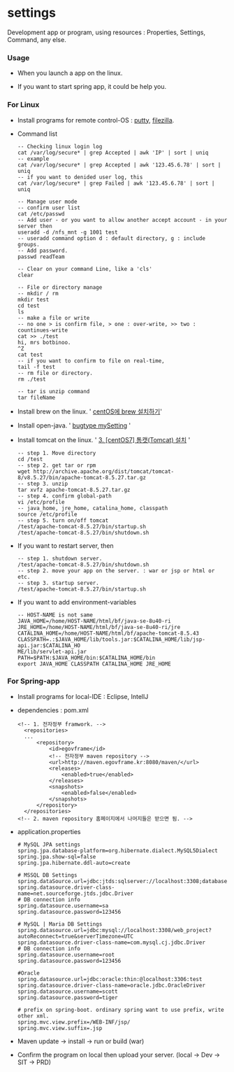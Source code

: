 # settings
Development app or program, using resources : Properties, Settings, Command, any else.



### Usage

- When you launch a app on the linux.

- If you want to start spring app, it could be help you.



### For Linux

- Install programs for remote control-OS : [putty](https://putty.org/), [filezilla](https://filezilla-project.org/).

- Command list

  ```command shell
  -- Checking linux login log
  cat /var/log/secure* | grep Accepted | awk 'IP' | sort | uniq
  -- example
  cat /var/log/secure* | grep Accepted | awk '123.45.6.78' | sort | uniq
  -- if you want to denided user log, this
  cat /var/log/secure* | grep Failed | awk '123.45.6.78' | sort | uniq
  
  -- Manage user mode
  -- confirm user list
  cat /etc/passwd
  -- Add user - or you want to allow another accept account - in your server then
  useradd -d /nfs_mnt -g 1001 test
  -- useradd command option d : default directory, g : include groups.
  -- Add password.
  passwd readTeam
  
  -- Clear on your command Line, like a 'cls'
  clear
  
  -- File or directory manage
  -- mkdir / rm
  mkdir test
  cd test
  ls
  -- make a file or write
  -- no one > is confirm file, > one : over-write, >> two : countinues-write 
  cat >> ./test
  hi, mrs botbinoo.
  ^Z
  cat test
  -- if you want to confirm to file on real-time,
  tail -f test
  -- rm file or directory.
  rm ./test
  
  -- tar is unzip command
  tar fileName
  ```

- Install brew on the linux. ' [centOS에 brew 설치하기](https://cuter74.tistory.com/35)'

- Install open-java. ' [bugtype mySetting](https://github.com/bugtype/mySetting) '

- Install tomcat on the linux. ' [3. [centOS7] 톰캣(Tomcat) 설치](https://goddaehee.tistory.com/74) '

  ```command shell
  -- step 1. Move directory
  cd /test
  -- step 2. get tar or rpm
  wget http://archive.apache.org/dist/tomcat/tomcat-8/v8.5.27/bin/apache-tomcat-8.5.27.tar.gz
  -- step 3. unzip
  tar xvfz apache-tomcat-8.5.27.tar.gz
  -- step 4. confirm global-path 
  vi /etc/profile
  -- java_home, jre_home, catalina_home, classpath
  source /etc/profile
  -- step 5. turn on/off tomcat
  /test/apache-tomcat-8.5.27/bin/startup.sh
  /test/apache-tomcat-8.5.27/bin/shutdown.sh
  ```

- If you want to restart server, then

  ```command shell
  -- step 1. shutdown server.
  /test/apache-tomcat-8.5.27/bin/shutdown.sh
  -- step 2. move your app on the server. : war or jsp or html or etc.
  -- step 3. startup server.
  /test/apache-tomcat-8.5.27/bin/startup.sh
  ```

- If you want to add environment-variables

  ```
  -- HOST-NAME is not same
  JAVA_HOME=/home/HOST-NAME/html/bf/java-se-8u40-ri
  JRE_HOME=/home/HOST-NAME/html/bf/java-se-8u40-ri/jre
  CATALINA_HOME=/home/HOST-NAME/html/bf/apache-tomcat-8.5.43
  CLASSPATH=.:$JAVA_HOME/lib/tools.jar:$CATALINA_HOME/lib/jsp-api.jar:$CATALINA_HO
  ME/lib/servlet-api.jar
  PATH=$PATH:$JAVA_HOME/bin:$CATALINA_HOME/bin
  export JAVA_HOME CLASSPATH CATALINA_HOME JRE_HOME
  ```


### For Spring-app

- Install programs for local-IDE : Eclipse, IntellJ

- dependencies : pom.xml

  ```
  <!-- 1. 전자정부 framwork. -->
  	<repositories>
  	...
  		<repository>
  			<id>egovframe</id>
  			<!-- 전자정부 maven repository -->
  			<url>http://maven.egovframe.kr:8080/maven/</url>
  			<releases>
  				<enabled>true</enabled>
  			</releases>
  			<snapshots>
  				<enabled>false</enabled>
  			</snapshots>
  		</repository>
  	</repositories>
  <!-- 2. maven repository 홈페이지에서 나머지들은 받으면 됨. -->
  ```

- application.properties

  ```
  # MySQL JPA settings
  spring.jpa.database-platform=org.hibernate.dialect.MySQL5Dialect
  spring.jpa.show-sql=false
  spring.jpa.hibernate.ddl-auto=create
  
  # MSSQL DB Settings
  spring.dataSource.url=jdbc:jtds:sqlserver://localhost:3308;databaseName=Test_web
  spring.datasource.driver-class-name=net.sourceforge.jtds.jdbc.Driver
  # DB connection info
  spring.datasource.username=sa
  spring.datasource.password=123456
  
  # MySQL | Maria DB Settings
  spring.datasource.url=jdbc:mysql://localhost:3308/web_project?autoReconnect=true&serverTimezone=UTC
  spring.datasource.driver-class-name=com.mysql.cj.jdbc.Driver
  # DB connection info
  spring.datasource.username=root
  spring.datasource.password=123456
  
  #Oracle
  spring.datasource.url=jdbc:oracle:thin:@localhost:3306:test
  spring.datasource.driver-class-name=oracle.jdbc.OracleDriver
  spring.datasource.username=scott
  spring.datasource.password=tiger
  
  # prefix on spring-boot. ordinary spring want to use prefix, write other xml.
  spring.mvc.view.prefix=/WEB-INF/jsp/
  spring.mvc.view.suffix=.jsp
  
  ```

- Maven update -> install -> run or build (war)
- Confirm the program on local then upload your server.  (local -> Dev -> SIT -> PRD)



